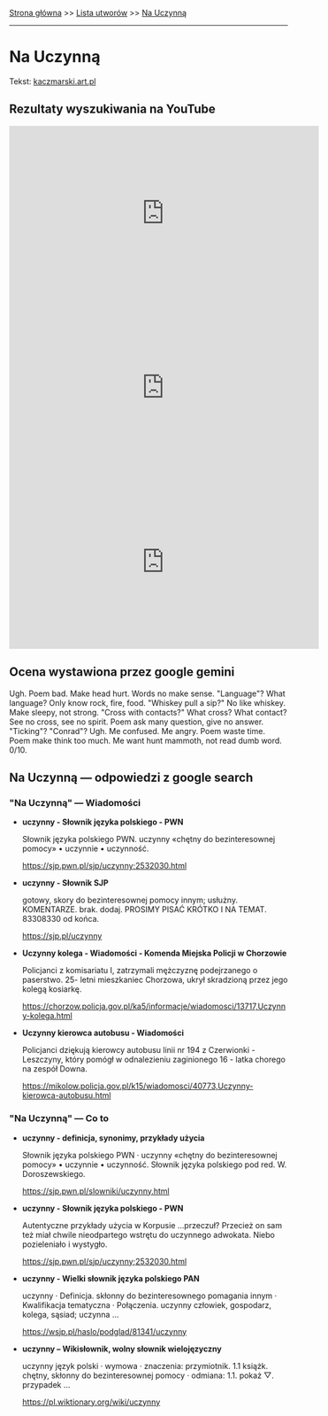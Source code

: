 [Strona główna](../index.md) >> [Lista utworów](../list.md) >> [Na Uczynną](326.md)

---

# Na Uczynną

Tekst: [kaczmarski.art.pl](https://www.kaczmarski.art.pl/tworczosc/wiersze/na-uczynna/)

## Rezultaty wyszukiwania na YouTube

<iframe width="560" height="315" src="https://www.youtube.com/embed/3_PaRYzdRj0?si=IdontcarewhotheIRSsendsImnotpayingtaxes" title="YouTube video player" frameborder="0" allow="accelerometer; autoplay; clipboard-write; encrypted-media; gyroscope; picture-in-picture; web-share" referrerpolicy="strict-origin-when-cross-origin" allowfullscreen></iframe>

<iframe width="560" height="315" src="https://www.youtube.com/embed/El7nz28ylPo?si=IdontcarewhotheIRSsendsImnotpayingtaxes" title="YouTube video player" frameborder="0" allow="accelerometer; autoplay; clipboard-write; encrypted-media; gyroscope; picture-in-picture; web-share" referrerpolicy="strict-origin-when-cross-origin" allowfullscreen></iframe>

<iframe width="560" height="315" src="https://www.youtube.com/embed/cyO786KOPMg?si=IdontcarewhotheIRSsendsImnotpayingtaxes" title="YouTube video player" frameborder="0" allow="accelerometer; autoplay; clipboard-write; encrypted-media; gyroscope; picture-in-picture; web-share" referrerpolicy="strict-origin-when-cross-origin" allowfullscreen></iframe>

## Ocena wystawiona przez google gemini

Ugh. Poem bad. Make head hurt. Words no make sense. "Language"? What language? Only know rock, fire, food. "Whiskey pull a sip?" No like whiskey. Make sleepy, not strong. "Cross with contacts?" What cross? What contact? See no cross, see no spirit. Poem ask many question, give no answer. "Ticking"? "Conrad"? Ugh. Me confused. Me angry. Poem waste time. Poem make think too much. Me want hunt mammoth, not read dumb word. 0/10.


## Na Uczynną — odpowiedzi z google search

### "Na Uczynną" — Wiadomości

- **uczynny - Słownik języka polskiego - PWN**

    Słownik języka polskiego PWN. uczynny «chętny do bezinteresownej pomocy» • uczynnie • uczynność. 

   <https://sjp.pwn.pl/sjp/uczynny;2532030.html>
- **uczynny - Słownik SJP**

    gotowy, skory do bezinteresownej pomocy innym; usłużny. KOMENTARZE. brak. dodaj. PROSIMY PISAĆ KRÓTKO I NA TEMAT. 83308330 od końca. 

   <https://sjp.pl/uczynny>
- **Uczynny kolega - Wiadomości - Komenda Miejska Policji w Chorzowie**

    Policjanci z komisariatu I, zatrzymali mężczyznę podejrzanego o paserstwo. 25- letni mieszkaniec Chorzowa, ukrył skradzioną przez jego kolegą kosiarkę. 

   <https://chorzow.policja.gov.pl/ka5/informacje/wiadomosci/13717,Uczynny-kolega.html>
- **Uczynny kierowca autobusu - Wiadomości**

    Policjanci dziękują kierowcy autobusu linii nr 194 z Czerwionki - Leszczyny, który pomógł w odnalezieniu zaginionego 16 - latka chorego na zespół Downa. 

   <https://mikolow.policja.gov.pl/k15/wiadomosci/40773,Uczynny-kierowca-autobusu.html>

### "Na Uczynną" — Co to

- **uczynny - definicja, synonimy, przykłady użycia**

    Słownik języka polskiego PWN · uczynny «chętny do bezinteresownej pomocy» • uczynnie • uczynność. Słownik języka polskiego pod red. W. Doroszewskiego. 

   <https://sjp.pwn.pl/slowniki/uczynny.html>
- **uczynny - Słownik języka polskiego - PWN**

    Autentyczne przykłady użycia w Korpusie …przeczuł? Przecież on sam też miał chwile nieodpartego wstrętu do uczynnego adwokata. Niebo pozieleniało i wystygło. 

   <https://sjp.pwn.pl/sjp/uczynny;2532030.html>
- **uczynny - Wielki słownik języka polskiego PAN**

    uczynny · Definicja. skłonny do bezinteresownego pomagania innym · Kwalifikacja tematyczna · Połączenia. uczynny człowiek, gospodarz, kolega, sąsiad; uczynna ... 

   <https://wsjp.pl/haslo/podglad/81341/uczynny>
- **uczynny – Wikisłownik, wolny słownik wielojęzyczny**

    uczynny język polski  · wymowa · znaczenia: przymiotnik. 1.1 książk. chętny, skłonny do bezinteresownej pomocy · odmiana: 1.1. pokaż ▽. przypadek ... 

   <https://pl.wiktionary.org/wiki/uczynny>

